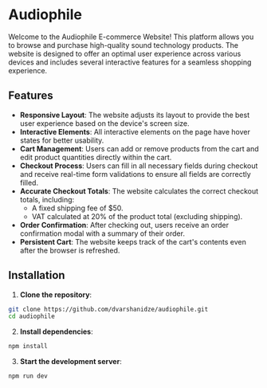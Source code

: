 # Audiophile

Welcome to the Audiophile E-commerce Website! This platform allows you to browse and purchase high-quality sound technology products. The website is designed to offer an optimal user experience across various devices and includes several interactive features for a seamless shopping experience.

## Features

- **Responsive Layout**: The website adjusts its layout to provide the best user experience based on the device's screen size.
- **Interactive Elements**: All interactive elements on the page have hover states for better usability.
- **Cart Management**: Users can add or remove products from the cart and edit product quantities directly within the cart.
- **Checkout Process**: Users can fill in all necessary fields during checkout and receive real-time form validations to ensure all fields are correctly filled.
- **Accurate Checkout Totals**: The website calculates the correct checkout totals, including:
  - A fixed shipping fee of $50.
  - VAT calculated at 20% of the product total (excluding shipping).
- **Order Confirmation**: After checking out, users receive an order confirmation modal with a summary of their order.
- **Persistent Cart**: The website keeps track of the cart's contents even after the browser is refreshed.

## Installation

1. **Clone the repository**:
```bash
git clone https://github.com/dvarshanidze/audiophile.git
cd audiophile
```

2. **Install dependencies**:
```bash
npm install
```

3. **Start the development server**:
```bash
npm run dev
```
